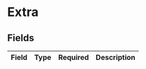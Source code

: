# Extra


## Fields

| Field       | Type        | Required    | Description |
| ----------- | ----------- | ----------- | ----------- |
